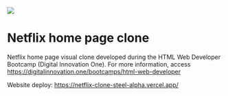 <img src="https://hermes.digitalinnovation.one/site/images/logo-footer.png">

# Netflix home page clone
Netflix home page visual clone developed during the HTML Web Developer Bootcamp (Digital Innovation One). For more information, access https://digitalinnovation.one/bootcamps/html-web-developer


Website deploy: https://netflix-clone-steel-alpha.vercel.app/
